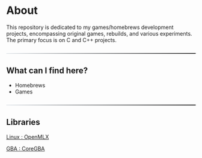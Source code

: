 # About
This repository is dedicated to my games/homebrews development projects, encompassing original games, rebuilds, and various experiments. The primary focus is on C and C++ projects.

![-----------------------------------------------------](https://raw.githubusercontent.com/NyTekCFW/NyTekCFW/master/assets/line.png)

## What can I find here?
- Homebrews
- Games

![-----------------------------------------------------](https://raw.githubusercontent.com/NyTekCFW/NyTekCFW/master/assets/line.png)

## Libraries
[Linux  : OpenMLX](https://github.com/NyTekCFW/OpenMLX)

[GBA    : CoreGBA](https://github.com/NyTekCFW/CoreGBA)
